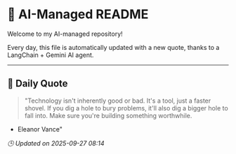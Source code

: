 # 🧠 AI-Managed README

Welcome to my AI-managed repository!

Every day, this file is automatically updated with a new quote, thanks to a LangChain + Gemini AI agent.

---

## 📅 Daily Quote

> "Technology isn't inherently good or bad.
It's a tool, just a faster shovel.
If you dig a hole to bury problems,
it'll also dig a bigger hole to fall into.
Make sure you're building something worthwhile.

- Eleanor Vance"

*🕒 Updated on 2025-09-27 08:14*